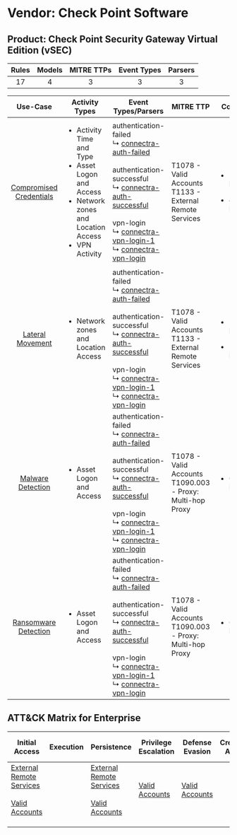 Vendor: Check Point Software
============================
Product: Check Point Security Gateway Virtual Edition (vSEC)
------------------------------------------------------------
| Rules | Models | MITRE TTPs | Event Types | Parsers |
|:-----:|:------:|:----------:|:-----------:|:-------:|
|  17   |   4    |     3      |      3      |    3    |

|                                 Use-Case                                  | Activity Types                                                                                                                          | Event Types/Parsers                                                                                                                                                                                                                                                                                                                                                                                                    | MITRE TTP                                                        | Content                                              |
|:-------------------------------------------------------------------------:| --------------------------------------------------------------------------------------------------------------------------------------- | ---------------------------------------------------------------------------------------------------------------------------------------------------------------------------------------------------------------------------------------------------------------------------------------------------------------------------------------------------------------------------------------------------------------------- | ---------------------------------------------------------------- | ---------------------------------------------------- |
| [Compromised Credentials](../UseCases/usecase_compromised_credentials.md) | <ul><li>Activity Time  and Type</li><li>Asset Logon and Access</li><li>Network zones and Location Access</li><li>VPN Activity</li></ul> |  authentication-failed<br> ↳ [connectra-auth-failed](../Parsers/parserContent_connectra-auth-failed.md)<br><br> authentication-successful<br> ↳ [connectra-auth-successful](../Parsers/parserContent_connectra-auth-successful.md)<br><br> vpn-login<br> ↳ [connectra-vpn-login-1](../Parsers/parserContent_connectra-vpn-login-1.md)<br> ↳ [connectra-vpn-login](../Parsers/parserContent_connectra-vpn-login.md)<br> | T1078 - Valid Accounts<br>T1133 - External Remote Services<br>   | <ul><li>11 Rules</li></ul><ul><li>4 Models</li></ul> |
|        [Lateral Movement](../UseCases/usecase_lateral_movement.md)        | <ul><li>Network zones and Location Access</li></ul>                                                                                     |  authentication-failed<br> ↳ [connectra-auth-failed](../Parsers/parserContent_connectra-auth-failed.md)<br><br> authentication-successful<br> ↳ [connectra-auth-successful](../Parsers/parserContent_connectra-auth-successful.md)<br><br> vpn-login<br> ↳ [connectra-vpn-login-1](../Parsers/parserContent_connectra-vpn-login-1.md)<br> ↳ [connectra-vpn-login](../Parsers/parserContent_connectra-vpn-login.md)<br> | T1078 - Valid Accounts<br>T1133 - External Remote Services<br>   | <ul><li>2 Rules</li></ul><ul><li>1 Models</li></ul>  |
|       [Malware Detection](../UseCases/usecase_malware_detection.md)       | <ul><li>Asset Logon and Access</li></ul>                                                                                                |  authentication-failed<br> ↳ [connectra-auth-failed](../Parsers/parserContent_connectra-auth-failed.md)<br><br> authentication-successful<br> ↳ [connectra-auth-successful](../Parsers/parserContent_connectra-auth-successful.md)<br><br> vpn-login<br> ↳ [connectra-vpn-login-1](../Parsers/parserContent_connectra-vpn-login-1.md)<br> ↳ [connectra-vpn-login](../Parsers/parserContent_connectra-vpn-login.md)<br> | T1078 - Valid Accounts<br>T1090.003 - Proxy: Multi-hop Proxy<br> | <ul><li>6 Rules</li></ul>                            |
|    [Ransomware Detection](../UseCases/usecase_ransomware_detection.md)    | <ul><li>Asset Logon and Access</li></ul>                                                                                                |  authentication-failed<br> ↳ [connectra-auth-failed](../Parsers/parserContent_connectra-auth-failed.md)<br><br> authentication-successful<br> ↳ [connectra-auth-successful](../Parsers/parserContent_connectra-auth-successful.md)<br><br> vpn-login<br> ↳ [connectra-vpn-login-1](../Parsers/parserContent_connectra-vpn-login-1.md)<br> ↳ [connectra-vpn-login](../Parsers/parserContent_connectra-vpn-login.md)<br> | T1078 - Valid Accounts<br>T1090.003 - Proxy: Multi-hop Proxy<br> | <ul><li>6 Rules</li></ul>                            |

ATT&CK Matrix for Enterprise
----------------------------
| Initial Access                                                                                                                                   | Execution | Persistence                                                                                                                                      | Privilege Escalation                                                | Defense Evasion                                                     | Credential Access | Discovery | Lateral Movement | Collection | Command and Control                                                                                                                       | Exfiltration | Impact |
| ------------------------------------------------------------------------------------------------------------------------------------------------ | --------- | ------------------------------------------------------------------------------------------------------------------------------------------------ | ------------------------------------------------------------------- | ------------------------------------------------------------------- | ----------------- | --------- | ---------------- | ---------- | ----------------------------------------------------------------------------------------------------------------------------------------- | ------------ | ------ |
| [External Remote Services](https://attack.mitre.org/techniques/T1133)<br><br>[Valid Accounts](https://attack.mitre.org/techniques/T1078)<br><br> |           | [External Remote Services](https://attack.mitre.org/techniques/T1133)<br><br>[Valid Accounts](https://attack.mitre.org/techniques/T1078)<br><br> | [Valid Accounts](https://attack.mitre.org/techniques/T1078)<br><br> | [Valid Accounts](https://attack.mitre.org/techniques/T1078)<br><br> |                   |           |                  |            | [Proxy: Multi-hop Proxy](https://attack.mitre.org/techniques/T1090/003)<br><br>[Proxy](https://attack.mitre.org/techniques/T1090)<br><br> |              |        |
